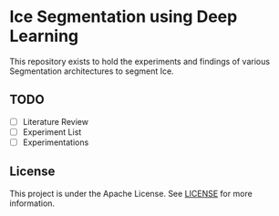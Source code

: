 # Ice Segmentation using Deep Learning
This repository exists to hold the experiments and findings of various Segmentation architectures to segment Ice.

## TODO
- [ ] Literature Review
- [ ] Experiment List
- [ ] Experimentations

## License
This project is under the Apache License. See [LICENSE](LICENSE) for more information.